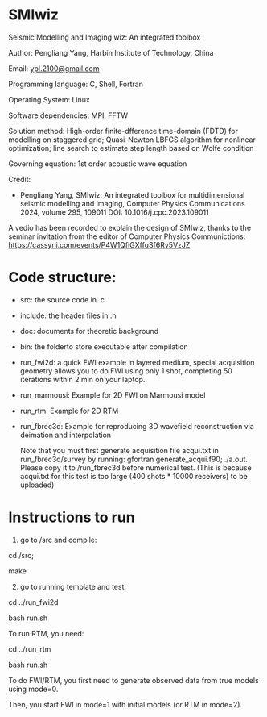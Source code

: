 # SMIwiz
Seismic Modelling and Imaging wiz: An integrated toolbox

Author: Pengliang Yang, Harbin Institute of Technology, China

Email: ypl.2100@gmail.com

Programming language: C, Shell, Fortran

Operating System: Linux

Software dependencies: MPI, FFTW

Solution method: High-order finite-dfference time-domain (FDTD) for modelling
on staggered grid; Quasi-Newton LBFGS algorithm for nonlinear optimization;
line search to estimate step length based on Wolfe condition

Governing equation: 1st order acoustic wave equation

Credit:

* Pengliang Yang, SMIwiz: An integrated toolbox for multidimensional seismic modelling and imaging, Computer Physics Communications 2024, volume 295, 109011 DOI: 10.1016/j.cpc.2023.109011

A vedio has been recorded to explain the design of SMIwiz, thanks to the seminar invitation from the editor of Computer Physics Communictions:
https://cassyni.com/events/P4W1QfiGXffuSf6Rv5VzJZ

Code structure:
===============

* src: the source code in .c 

* include: the header files in .h

* doc: documents for theoretic background

* bin: the folderto store executable after compilation

* run_fwi2d: a quick FWI example in layered medium, special acquisition geometry allows you to do FWI using only 1 shot, completing 50 iterations within 2 min on your laptop.

* run_marmousi: Example for 2D FWI on Marmousi model

* run_rtm: Example for 2D RTM

* run_fbrec3d: Example for reproducing 3D wavefield reconstruction via deimation and interpolation

  Note that you must first generate acquisition file acqui.txt in run_fbrec3d/survey by running: 
  gfortran generate_acqui.f90; ./a.out. 
  Please copy it to /run_fbrec3d before numerical test. (This is because acqui.txt for this test is too large (400 shots * 10000 receivers) to be uploaded)

Instructions to run
===================

1. go to /src and compile:

cd /src;

make
	
2. go to running template and test:

cd ../run_fwi2d

bash run.sh

To run RTM, you need:

cd ../run_rtm

bash run.sh


To do FWI/RTM, you first need to generate observed data from true models using mode=0.

Then, you start FWI in mode=1 with initial models (or RTM in mode=2).

	
